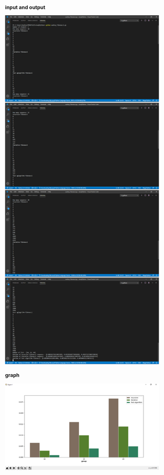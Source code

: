 ### input and output
![](Images/prtSc.png)
![](Images/prtSc2.png)
![](Images/prtSc3.png)
![](Images/prtSc4.png)
### graph
![](Images/prtSc5.png)
